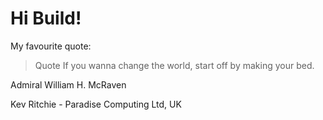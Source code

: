 # Hi Build!

My favourite quote:

> Quote If you wanna change the world, start off by making your bed.

Admiral William H. McRaven

Kev Ritchie - Paradise Computing Ltd, UK